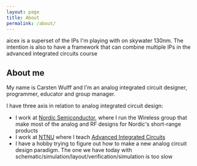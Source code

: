 ```yaml
---
layout: page
title: About
permalink: /about/
---
```


aicex is a superset of the IPs I'm playing with on skywater 130nm. The intention
is also to have a framework that can combine multiple IPs in the advanced
integrated circuits course


## About me
My name is Carsten Wulff and I'm an analog integrated circuit designer, programmer, educator and group
manager.

I have three axis in relation to analog integrated circuit design:

- I work at [Nordic Semiconductor](https://www.nordicsemi.com), where I run the Wireless group that make most
  of the analog and RF designs for Nordic's short-range products
- I work at [NTNU](https://ntnu.no) where I teach [Advanced Integrated
  Circuits](https://www.ntnu.edu/studies/courses/TFE4188#tab=omEmnet)
- I have a hobby trying to figure out how to make a new analog circuit design
  paradigm. The one we have today with
  schematic/simulation/layout/verification/simulation is too slow
